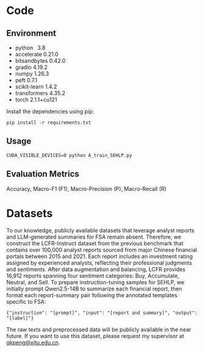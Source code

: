 # Code

## Environment

* python                        3.8
* accelerate                    0.21.0
* bitsandbytes                  0.42.0
* gradio                        4.19.2
* numpy                         1.26.3
* peft                          0.7.1
* scikit-learn                  1.4.2
* transformers                  4.35.2
* torch                         2.1.1+cu121

Install the dependencies using pip:
  ```
  pip install -r requirements.txt
  ```
## Usage
   ```
   CUDA_VISIBLE_DEVICES=0 python A_train_SEHLP.py 
   ```
## Evaluation Metrics
Accuracy, Macro-F1 (F1), Macro-Precision (P), Macro-Recall (R)

# Datasets
To our knowledge, publicly available datasets that leverage analyst reports and LLM-generated summaries for FSA remain absent. Therefore, we construct the LCFR-Instruct dataset from the previous benchmark that contains over 100,000 analyst reports sourced from major Chinese financial portals between 2015 and 2021. Each report includes an investment rating assigned by experienced analysts, reflecting their professional judgments and sentiments. After data augmentation and balancing, LCFR provides 16,912 reports spanning four sentiment categories: Buy, Accumulate, Neutral, and Sell. To prepare instruction-tuning samples for SEHLP, we initially prompt Qwen2.5-14B to summarize each financial report, then format each report-summary pair following the annotated templates specific to FSA: 
```
{"instruction": "[prompt]", "input": "[report and summary]", "output": "[label]"}
```
The raw texts and preprocessed data will be publicly available in the near future. If you want to use this dataset, please request my supervisor at qkpeng@xjtu.edu.cn.


